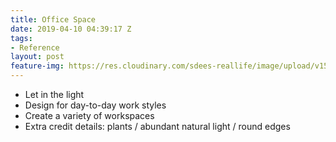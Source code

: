 ```yaml
---
title: Office Space
date: 2019-04-10 04:39:17 Z
tags:
- Reference
layout: post
feature-img: https://res.cloudinary.com/sdees-reallife/image/upload/v1554871079/IMG_20170222_132053048.jpg
---
```


- Let in the light
- Design for day-to-day work styles
- Create a variety of workspaces
- Extra credit details: plants / abundant natural light / round edges
